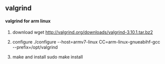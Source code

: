 ## valgrind

#### valgrind for arm linux
1. download
wget http://valgrind.org/downloads/valgrind-3.10.1.tar.bz2

2. configure
./configure --host=armv7-linux CC=arm-linux-gnueabihf-gcc --prefix=/opt/valgrind

3. make and install
sudo make install
